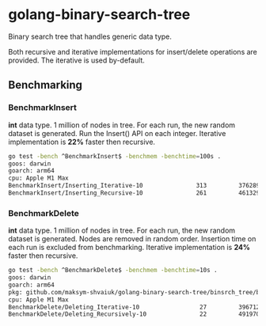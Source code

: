 # golang-binary-search-tree

Binary search tree that handles generic data type.

Both recursive and iterative implementations for insert/delete operations are provided.
The iterative is used by-default.

## Benchmarking

### BenchmarkInsert

**int** data type.
1 million of nodes in tree.
For each run, the new random dataset is generated.
Run the Insert() API on each integer.
Iterative implementation is **22%** faster then recursive.

``` bash
go test -bench ^BenchmarkInsert$ -benchmem -benchtime=100s .
goos: darwin
goarch: arm64
cpu: Apple M1 Max
BenchmarkInsert/Inserting_Iterative-10               313         376289250 ns/op        24000045 B/op    1000000 allocs/op
BenchmarkInsert/Inserting_Recursive-10               261         461329973 ns/op        24000025 B/op    1000000 allocs/op
```

### BenchmarkDelete

**int** data type.
1 million of nodes in tree.
For each run, the new random dataset is generated.
Nodes are removed in random order.
Insertion time on each run is excluded from benchmarking.
Iterative implementation is **24%** faster then recursive.

``` bash
go test -bench ^BenchmarkDelete$ -benchmem -benchtime=10s .
goos: darwin
goarch: arm64
pkg: github.com/maksym-shvaiuk/golang-binary-search-tree/binsrch_tree/binsrch_tree_benchmark_test
cpu: Apple M1 Max
BenchmarkDelete/Deleting_Iterative-10                 27         396712997 ns/op               0 B/op          0 allocs/op
BenchmarkDelete/Deleting_Recursively-10               22         491970116 ns/op               0 B/op          0 allocs/op
```
